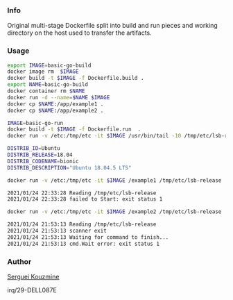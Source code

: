 ### Info

Original multi-stage Dockerfile split into build and run pieces and 
working directory on the host used to transfer the artifacts.


### Usage

```sh
export IMAGE=basic-go-build
docker image rm  $IMAGE
docker build -t $IMAGE -f Dockerfile.build .
export NAME=basic-go-build
docker container rm $NAME
docker run -d --name=$NAME $IMAGE
docker cp $NAME:/app/example1 .
docker cp $NAME:/app/example2 .
```
```sh
IMAGE=basic-go-run
docker build -t $IMAGE -f Dockerfile.run  .
docker run -v /etc:/tmp/etc -it $IMAGE /usr/bin/tail -10 /tmp/etc/lsb-release
```
```sh
DISTRIB_ID=Ubuntu
DISTRIB_RELEASE=18.04
DISTRIB_CODENAME=bionic
DISTRIB_DESCRIPTION="Ubuntu 18.04.5 LTS"
```

```sh
docker run -v /etc:/tmp/etc -it $IMAGE /example1 /tmp/etc/lsb-release
```
```sh
2021/01/24 22:33:28 Reading /tmp/etc/lsb-release
2021/01/24 22:33:28 failed to Start: exit status 1
```

```sh
docker run -v /etc:/tmp/etc -it $IMAGE /example2 /tmp/etc/lsb-release
```
```sh
2021/01/24 21:53:13 Reading /tmp/etc/lsb-release
2021/01/24 21:53:13 scanner exit
2021/01/24 21:53:13 Waiting for command to finish...
2021/01/24 21:53:13 cmd.Wait error: exit status 1
```

### Author
[Serguei Kouzmine](kouzmine_serguei@yahoo.com)

irq/29-DELL087E
